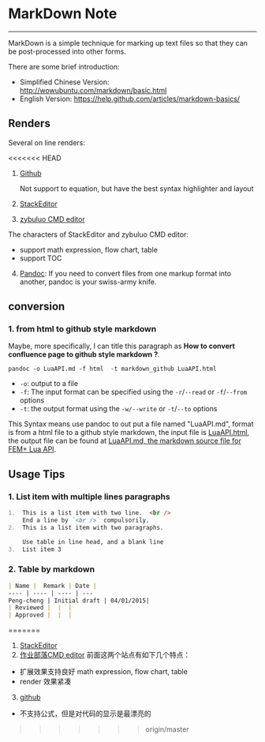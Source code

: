 # MarkDown Note
---

MarkDown is a simple technique for marking up text files so that they can be post-processed into other forms.

There are some brief introduction:
  - Simplified Chinese Version: http://wowubuntu.com/markdown/basic.html
  - English Version: https://help.github.com/articles/markdown-basics/

## Renders
Several on line renders:

<<<<<<< HEAD
1. [Github](https://www.zybuluo.com/mdeditor)
  
    Not support to equation, but have the best syntax highlighter and layout 
2. [StackEditor](https://stackedit.io/editor)
3. [zybuluo CMD editor](https://www.zybuluo.com/mdeditor)

  The characters of StackEditor and zybuluo CMD editor:
  - support math expression, flow chart, table
  - support TOC
4. [Pandoc](http://pandoc.org/README.html): If you need to convert files from one markup format into another, pandoc is your swiss-army knife. 
  
## conversion

### 1. from html to github style markdown

Maybe, more specifically, I can title this paragraph as **How to convert confluence page to github style markdown ?**.

```shell
pandoc -o LuaAPI.md -f html  -t markdown_github LuaAPI.html
```

- `-o`: output to a file
- `-f`: The input format can be specified using the `-r`/`--read` or `-f`/`--from` options
- `-t`: the output format using the `-w/--write` or `-t`/`--to` options

This Syntax means use pandoc to out put a file named "LuaAPI.md", format is from a html file to a github style markdown, the input file is [LuaAPI.html](), the output file can be found at [LuaAPI.md, the markdown source file for FEM+ Lua API]().

## Usage Tips

### 1. List item with multiple lines paragraphs 

```md
1.  This is a list item with two line.  <br />
    End a line by `<br />` compulsorily.
2.  This is a list item with two paragraphs.

    Use table in line head, and a blank line
3.  List item 3 
```

### 2. Table by markdown

```md
| Name |  Remark | Date |
---- | ---- | ---- | --- 
Peng-cheng | Initial draft | 04/01/2015|
| Reviewed |  |  |
| Approved |  |  |
```

=======
1. [StackEditor](https://stackedit.io/editor)
2. [作业部落CMD editor](https://www.zybuluo.com/mdeditor)
前面这两个站点有如下几个特点：
  - 扩展效果支持良好 math expression, flow chart, table
  - render 效果紧凑
3. [github](https://www.zybuluo.com/mdeditor)
  - 不支持公式，但是对代码的显示是最漂亮的
>>>>>>> origin/master
